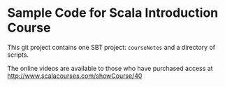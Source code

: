 # Sample Code for Scala Introduction Course

This git project contains one SBT project: `courseNotes` and a directory of scripts.

The online videos are available to those who have purchased access at http://www.scalacourses.com/showCourse/40